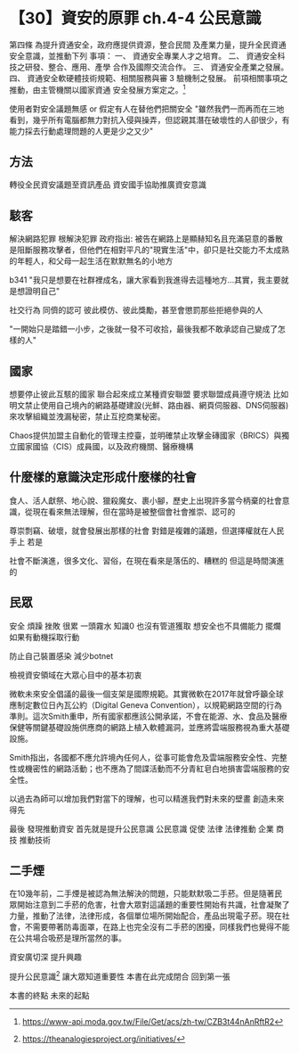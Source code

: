 # 【30】資安的原罪 ch.4-4 公民意識

第四條 為提升資通安全，政府應提供資源，整合民間
及產業力量，提升全民資通安全意識，並推動下列
事項：
一、 資通安全專業人才之培育。
二、 資通安全科技之研發、整合、應用、產學
合作及國際交流合作。
三、 資通安全產業之發展。
四、 資通安全軟硬體技術規範、相關服務與審
3
驗機制之發展。
前項相關事項之推動，由主管機關以國家資通
安全發展方案定之。[^2]

使用者對安全議題無感 or 假定有人在替他們把關安全
"雖然我們一而再而在三地看到，幾乎所有電腦都無力對抗入侵與操弄，但認親其潛在破壞性的人卻很少，有能力採去行動處理問題的人更是少之又少"

## 方法
轉役全民資安議題至資訊產品
資安國手協助推廣資安意識

## 駭客
解決網路犯罪 根解決犯罪
政府指出: 被告在網路上是顯赫知名且充滿惡意的番散是阻斷服務攻擊者，但他們在相對平凡的"現實生活"中，卻只是社交能力不太成熟的年輕人，和父母一起生活在默默無名的小地方

b341
"我只是想要在社群裡成名，讓大家看到我進得去這種地方...其實，我主要就是想證明自己"

社交行為 同儕的認可 彼此模仿、彼此獎勵，甚至會懲罰那些拒絕參與的人

"一開始只是踏錯一小步，之後就一發不可收拾，最後我都不敢承認自己變成了怎樣的人"

## 國家
想要停止彼此互駭的國家 聯合起來成立某種資安聯盟 要求聯盟成員遵守規法
比如明文禁止使用自己境內的網路基礎建設(光鮮、路由器、網頁伺服器、DNS伺服器)來攻擊組織並洩漏秘密，禁止互挖商業秘密。

Chaos提供加盟主自動化的管理主控臺，並明確禁止攻擊金磚國家（BRICS）與獨立國家國協（CIS）成員國，以及政府機關、醫療機構

## 什麼樣的意識決定形成什麼樣的社會

食人、活人獻祭、地心說、獵殺魔女、裹小腳，歷史上出現許多當今柄棄的社會意識，從現在看來無法理解，但在當時是被整個會社會推崇、認可的

尊崇剽竊、破壞，就會發展出那樣的社會
對錯是複雜的議題，但選擇權就在人民手上
若是

社會不斷演進，很多文化、習俗，在現在看來是落伍的、糟糕的
但這是時間演進的


## 民眾
安全 煩躁 挫敗 很累 一頭霧水
知識0 也沒有管道獲取 想安全也不具備能力 擺爛
如果有動機採取行動

防止自己裝置感染 減少botnet 

檢視資安領域在大眾心目中的基本初衷

微軟未來安全倡議的最後一個支架是國際規範。其實微軟在2017年就曾呼籲全球應制定數位日內瓦公約（Digital Geneva Convention），以規範網路空間的行為準則。這次Smith重申，所有國家都應該公開承諾，不會在能源、水、食品及醫療保健等關鍵基礎設施供應商的網路上植入軟體漏洞，並應將雲端服務視為重大基礎設施。

Smith指出，各國都不應允許境內任何人，從事可能會危及雲端服務安全性、完整性或機密性的網路活動；也不應為了間諜活動而不分青紅皂白地損害雲端服務的安全性。

以過去為師可以增加我們對當下的理解，也可以精進我們對未來的壁畫
創造未來 得先

最後
發現推動資安 首先就是提升公民意識
公民意識 促使 法律 法律推動 企業 商技 推動技術

##  二手煙

在10幾年前，二手煙是被認為無法解決的問題，只能默默吸二手菸。但是隨著民眾開始注意到二手菸的危害，社會大眾對這議題的重要性開始有共識，社會凝聚了力量，推動了法律，法律形成，各個單位場所開始配合，產品出現電子菸。現在社會，不需要帶著防毒面罩，在路上也完全沒有二手菸的困擾，同樣我們也覺得不能在公共場合吸菸是理所當然的事。

資安廣切深 提升興趣

提升公民意識[^1]
讓大眾知道重要性
本書在此完成閉合 回到第一張

本書的終點 未來的起點

[^1]: https://theanalogiesproject.org/initiatives/
[^2]: https://www-api.moda.gov.tw/File/Get/acs/zh-tw/CZB3t44nAnRftR2